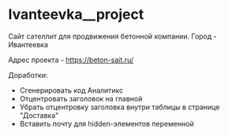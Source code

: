 # Ivanteevka__project

Сайт сателлит для продвижения бетонной компании. Город - Ивантеевка

Адрес проекта - https://beton-sait.ru/

Доработки:

- Сгенерировать код Аналитикс
- Отцентровать заголовок на главной
- Убрать отцентровку заголовка внутри таблицы в странице "Доставка"
- Вставить почту для hidden-элементов переменной
